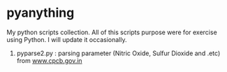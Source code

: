 # pyanything
My python scripts collection. All of this scripts purpose were for exercise using Python. I will update it occasionally.

1. pyparse2.py : parsing parameter (Nitric Oxide, Sulfur Dioxide and .etc) from www.cpcb.gov.in
